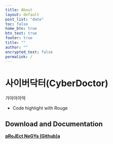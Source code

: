 ```yaml
---
title: About
layout: default
post_list: "date"
toc: false
home_btn: true
btn_text: true
footer: true
title: ""
author: ""
encrypted_text: false
permalink: /
---
```


# 사이버닥터(CyberDoctor)
갸아아아악


* Code highlight with Rouge


## Download and Documentation

[**pRoJEct NeGYa (Github)a**](https://github.com/akiritsu/pRoJEct-NeGYa)

